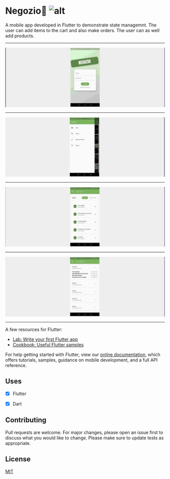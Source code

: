 # Negozio:shopping_cart: ![alt ](https://img.shields.io/badge/Negozio-mobile--app-green)

A mobile app developed in Flutter to demonstrate state managemnt. The user can add items to the cart and also make orders. The user can as well add products.

<hr>

![Image of Negozio](https://github.com/karokojnr/Negozio/blob/master/negozio.png)
<hr>

![Image of Negozio](https://github.com/karokojnr/Negozio/blob/master/negozio3.png)
<hr>

![Image of Negozio](https://github.com/karokojnr/Negozio/blob/master/negozio4.png)
<hr>

![Image of Negozio](https://github.com/karokojnr/Negozio/blob/master/negozio5.png)
<hr>


A few resources for Flutter:

- [Lab: Write your first Flutter app](https://flutter.dev/docs/get-started/codelab)
- [Cookbook: Useful Flutter samples](https://flutter.dev/docs/cookbook)

For help getting started with Flutter, view our
[online documentation](https://flutter.dev/docs), which offers tutorials,
samples, guidance on mobile development, and a full API reference.

## Uses

- [x] Flutter
- [x] Dart



## Contributing
Pull requests are welcome. For major changes, please open an issue first to discuss what you would like to change.
Please make sure to update tests as appropriate.

## License
[MIT](https://github.com/karokojnr/Grub/blob/master/LICENSE)

